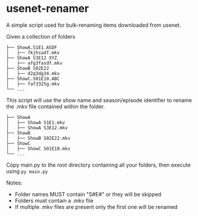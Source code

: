 # usenet-renamer
 A simple script used for bulk-renaming items downloaded from usenet.

Given a collection of folders

    ├── ShowA.S1E1.ASDF
    │   ├── 7kjhsadf.mkv          
    ├── ShowA S3E12 XYZ
    │   ├── afg3fasdf.mkv          
    ├── ShowB S02E22
    │   ├── d2q3dg34.mkv          
    ├── ShowC.S01E10.ABC
    │   ├── faf3325g.mkv          
    └── ...

This script will use the show name and season/episode identifier to rename the .mkv file contained within the folder.

    ├── ShowA                
    │   ├── ShowA S1E1.mkv          
    │   ├── ShowA S3E12.mkv          
    ├── ShowB  
    │   ├── ShowB S02E22.mkv          
    ├── ShowC  
    │   ├── ShowC S01E10.mkv          
    └── ...


Copy main.py to the root directory containing all your folders, then execute using ```py main.py```


Notes:
 - Folder names MUST contain "S#E#" or they will be skipped
 - Folders must contain a .mkv file
 - If multiple .mkv files are present only the first one will be renamed
